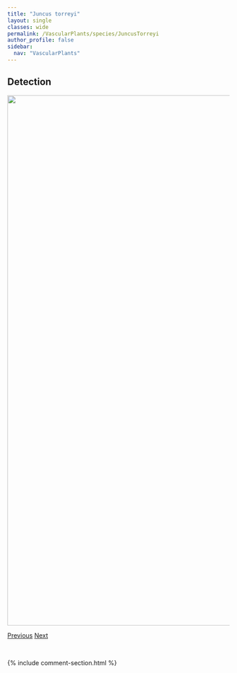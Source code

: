 ```yaml
---
title: "Juncus torreyi"
layout: single
classes: wide
permalink: /VascularPlants/species/JuncusTorreyi
author_profile: false
sidebar:
  nav: "VascularPlants"
---
```


<h2>Detection</h2>

<a href="https://drive.google.com/uc?export=view&id=1vde4vVBGPL_frMAoF1zob9QVYwP2VPe_">
<img src="https://drive.google.com/uc?export=view&id=1vde4vVBGPL_frMAoF1zob9QVYwP2VPe_" height = "1200" width = "800">
</a>


<a href="/DevelopmentWebsite/VascularPlants/species/JuncusTenuis" class="pagination--pager" title="Juncus tenuis">Previous</a> <a href="/DevelopmentWebsite/VascularPlants/species/JuncusTriglumis" class="pagination--pager" title="Juncus triglumis">Next</a>

<p>&nbsp;</p>

{% include comment-section.html %}
